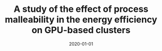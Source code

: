---
title: "A study of the effect of process malleability in the energy efficiency on GPU-based clusters"
date: 2020-01-01
venue: '<em>The Journal of Supercomputing</em>(76), pp. 255--274'
paperurl: 'https://doi.org/10.1007/s11227-019-03034-x'
citation: ' <strong>S. Iserte</strong>, and  K. Rojek, &quot;A study of the effect of process malleability in the energy efficiency on GPU-based clusters.&quot; <em>The Journal of Supercomputing</em>(76), pp. 255--274, Jan. 2020. ISSN: 1573-0484.'
---